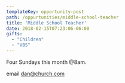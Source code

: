 ```yaml
---
templateKey: opportunity-post
path: /oppurtunities/middle-school-teacher
title: 'Middle School Teacher'
date: 2018-02-15T07:23:06-06:00
gifts:
  - "Children"
  - "VBS"
---
```

Four Sundays this month @8am.

email dan@church.com